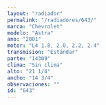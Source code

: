 ```yaml
---
layout: "radiador"
permalink: "/radiadores/643/"
marca: "Chevrolet"
modelo: "Astra"
ano: "2001"
motor: "L4 1.8, 2.0, 2.2, 2.4"
transmision: "Estándar"
parte: "14309"
clima: "Sin clima"
alto: "21 1/4"
ancho: "14 3/4"
observaciones: ""
id: "643"
---
```


